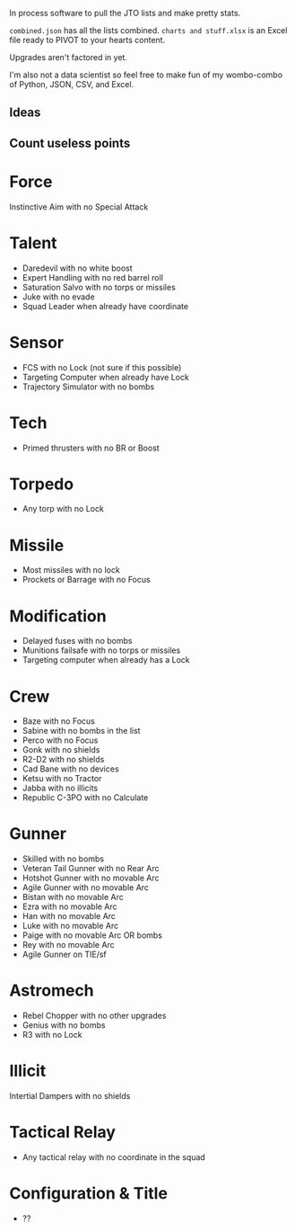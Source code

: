 In process software to pull the JTO lists and make pretty stats.

`combined.json` has all the lists combined.
`charts and stuff.xlsx` is an Excel file ready to PIVOT to your hearts content.

Upgrades aren't factored in yet.

I'm also not a data scientist so feel free to make fun of my wombo-combo of Python, JSON, CSV, and Excel.

## Ideas

## Count useless points
# Force
Instinctive Aim with no Special Attack

# Talent
* Daredevil with no white boost
* Expert Handling with no red barrel roll
* Saturation Salvo with no torps or missiles
* Juke with no evade
* Squad Leader when already have coordinate

# Sensor
* FCS with no Lock (not sure if this possible)
* Targeting Computer when already have Lock
* Trajectory Simulator with no bombs

# Tech
* Primed thrusters with no BR or Boost

# Torpedo
* Any torp with no Lock

# Missile
* Most missiles with no lock
* Prockets or Barrage with no Focus

# Modification
* Delayed fuses with no bombs
* Munitions failsafe with no torps or missiles
* Targeting computer when already has a Lock

# Crew
* Baze with no Focus
* Sabine with no bombs in the list
* Perco with no Focus
* Gonk with no shields
* R2-D2 with no shields
* Cad Bane with no devices
* Ketsu with no Tractor
* Jabba with no illicits
* Republic C-3PO with no Calculate

# Gunner
* Skilled with no bombs
* Veteran Tail Gunner with no Rear Arc
* Hotshot Gunner with no movable Arc
* Agile Gunner with no movable Arc
* Bistan with no movable Arc
* Ezra with no movable Arc
* Han with no movable Arc
* Luke with no movable Arc
* Paige with no movable Arc OR bombs
* Rey with no movable Arc
* Agile Gunner on TIE/sf

# Astromech
* Rebel Chopper with no other upgrades
* Genius with no bombs
* R3 with no Lock

# Illicit
Intertial Dampers with no shields

# Tactical Relay
* Any tactical relay with no coordinate in the squad

# Configuration & Title
* ??
